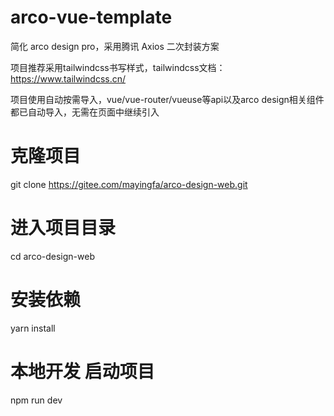 # arco-vue-template

简化 arco design pro，采用腾讯 Axios 二次封装方案

项目推荐采用tailwindcss书写样式，tailwindcss文档：https://www.tailwindcss.cn/

项目使用自动按需导入，vue/vue-router/vueuse等api以及arco design相关组件都已自动导入，无需在页面中继续引入

# 克隆项目

git clone https://gitee.com/mayingfa/arco-design-web.git

# 进入项目目录

cd arco-design-web

# 安装依赖

yarn install

# 本地开发 启动项目

npm run dev

```

```
